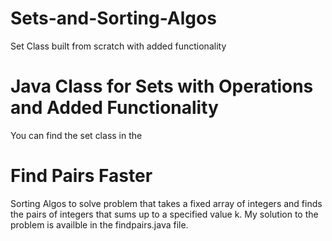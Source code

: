 # Sets-and-Sorting-Algos
Set Class built from scratch with added functionality

# Java Class for Sets with Operations and Added Functionality
You can find the set class in the 

# Find Pairs Faster
Sorting Algos to solve problem that takes a fixed array of integers and finds the pairs of integers that sums up to a specified value k. My solution to the problem is availble in the findpairs.java file. 

